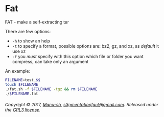 # Fat
FAT -  make a self-extracting tar

There are few options:
* `-h` to show an help
* `-t` to specify a format, possible options are: bz2, gz, and xz, as *default* it use xz
* `-f` you *must* specify with this option which file or folder you want compress, can take only an argument

An example:
``` bash
FILENAME=test_$$
touch $FILENAME
./fat.sh -f $FILENAME -tgz && rm $FILENAME
./$FILENAME.fat
```

###### Copyright © 2017, [Manu-sh](https://github.com/Manu-sh), s3gmentationfaul@gmail.com. Released under the [GPL3 license](LICENSE).
